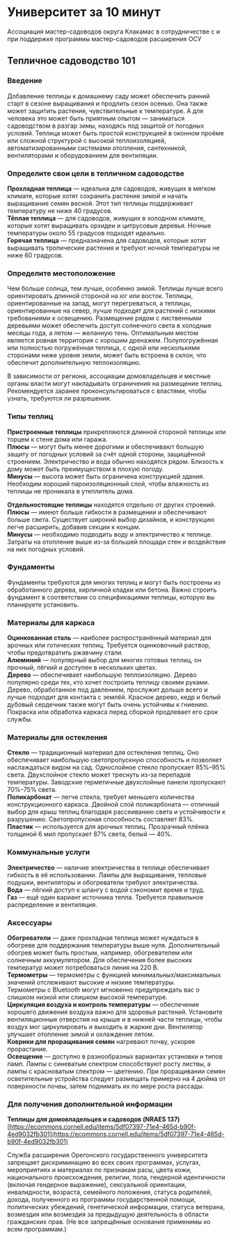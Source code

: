 # Университет за 10 минут  
Ассоциация мастер-садоводов округа Клакамас в сотрудничестве с и при поддержке программы мастер-садоводов расширения ОСУ  

## Тепличное садоводство 101  

### Введение  
Добавление теплицы к домашнему саду может обеспечить ранний старт в сезоне выращивания и продлить сезон осенью. Она также может защитить растения, чувствительные к температуре. А для человека это может быть приятным опытом — заниматься садоводством в разгар зимы, находясь под защитой от погодных условий. Теплица может быть простой конструкцией в оконном проёме или сложной структурой с высокой теплоизоляцией, автоматизированными системами отопления, сантехникой, вентиляторами и оборудованием для вентиляции.  

### Определите свои цели в тепличном садоводстве  
**Прохладная теплица** — идеальна для садоводов, живущих в мягком климате, которые хотят сохранить растения зимой и начать выращивание семян весной. Этот тип теплицы поддерживает температуру не ниже 40 градусов.  
**Тёплая теплица** — для садоводов, живущих в холодном климате, которые хотят выращивать орхидеи и цитрусовые деревья. Ночные температуры около 55 градусов подходят идеально.  
**Горячая теплица** — предназначена для садоводов, которые хотят выращивать тропические растения и требуют ночной температуры не ниже 60 градусов.  

### Определите местоположение  
Чем больше солнца, тем лучше, особенно зимой. Теплицы лучше всего ориентировать длинной стороной на юг или восток. Теплицы, ориентированные на запад, могут перегреваться, а теплицы, ориентированные на север, лучше подходят для растений с низкими требованиями к освещению. Размещение рядом с лиственными деревьями может обеспечить доступ солнечного света в холодные месяцы года, а летом — желанную тень. Оптимальным местом является ровная территория с хорошим дренажем. Полупогружённая или полностью погружённая теплица, с одной или несколькими сторонами ниже уровня земли, может быть встроена в склон, что обеспечит дополнительную теплоизоляцию.  

В зависимости от региона, ассоциации домовладельцев и местные органы власти могут накладывать ограничения на размещение теплиц. Рекомендуется заранее проконсультироваться с властями, чтобы узнать, требуются ли разрешения.  

### Типы теплиц  
**Пристроенные теплицы** прикрепляются длинной стороной теплицы или торцем к стене дома или гаража.  
**Плюсы** — могут быть менее дорогими и обеспечивают большую защиту от погодных условий за счёт одной стороны, защищённой строением. Электричество и вода обычно находятся рядом. Близость к дому может быть преимуществом в плохую погоду.  
**Минусы** — высота может быть ограничена конструкцией здания. Необходим хороший пароизоляционный слой, чтобы влажность из теплицы не проникала в утеплитель дома.  

**Отдельностоящие теплицы** находятся отдельно от других строений.  
**Плюсы** — имеют больше гибкости в размещении и обеспечивают больше света. Существует широкий выбор дизайнов, и конструкцию легче расширить, добавив секции к концам.  
**Минусы** — необходимо подводить воду и электричество к теплице. Затраты на отопление выше из-за большей площади стен и воздействия на них погодных условий.  

### Фундаменты  
Фундаменты требуются для многих теплиц и могут быть построены из обработанного дерева, кирпичной кладки или бетона. Важно строить фундамент в соответствии со спецификациями теплицы, которую вы планируете установить.  

### Материалы для каркаса  
**Оцинкованная сталь** — наиболее распространённый материал для арочных или готических теплиц. Требуется оцинковочный раствор, чтобы предотвратить ржавчину стали.  
**Алюминий** — популярный выбор для многих готовых теплиц, он прочный, лёгкий и доступен в нескольких цветах.  
**Дерево** — обеспечивает наибольшую теплоизоляцию. Дерево популярно среди тех, кто хочет построить теплицу своими руками. Дерево, обработанное под давлением, прослужит дольше всего и лучше подходит для контакта с землёй. Красное дерево, кедр и белый дубовый сердечник также могут быть очень устойчивы к гниению. Покраска или обработка каркаса перед сборкой продлевает его срок службы.  

### Материалы для остекления  
**Стекло** — традиционный материал для остекления теплиц. Оно обеспечивает наибольшую светопропускную способность и позволяет наслаждаться видом на сад. Однослойное стекло пропускает 85%–95% света. Двухслойное стекло может треснуть из-за перепадов температуры. Заводские герметичные двухслойные панели пропускают 70%–75% света.  
**Поликарбонат** — легче стекла, требует меньшего количества конструкционного каркаса. Двойной слой поликарбоната — отличный выбор для крыш теплиц благодаря рассеиванию света и устойчивости к разрушению. Светопропускная способность составляет 83%.  
**Пластик** — используется для арочных теплиц. Прозрачный плёнка толщиной 6 мил пропускает 87% света, белый — 40%.  

### Коммунальные услуги  
**Электричество** — наличие электричества в теплице обеспечивает гибкость в её использовании. Лампы для выращивания, тепловые подушки, вентиляторы и обогреватели требуют электричества.  
**Вода** — лёгкий доступ к шлангу с водой сэкономит время и труд.  
**Газ** — ещё один вариант источника тепла. Требуется правильное распределение и вентиляция.  

### Аксессуары  
**Обогреватели** — даже прохладная теплица может нуждаться в обогреве для поддержания температуры выше нуля. Дополнительный обогрев может быть простым, например, обогревателем или солнечным аккумулятором. Для обеспечения более высоких температур может потребоваться линия на 220 В.  
**Термометры** — термометры с функцией минимальных/максимальных значений отслеживают высокие и низкие температуры.  
Термометры с Bluetooth могут мгновенно предупреждать вас о слишком низкой или слишком высокой температуре.  
**Циркуляция воздуха и контроль температуры** — обеспечение хорошего движения воздуха важно для здоровья растений. Установите вентиляционные отверстия на крыше и в нижней части теплицы, чтобы воздух мог циркулировать и выходить в жаркие дни. Вентилятор улучшает отопление зимой и охлаждение летом.  
**Коврики для проращивания семян** нагревают почву, ускоряя прорастание.  
**Освещение** — доступно в разнообразных вариантах установки и типов ламп. Лампы с синеватым спектром способствуют росту листвы, а лампы с красноватым спектром — цветению. При проращивании семян осветительные устройства следует размещать примерно на 4 дюйма от поверхности почвы, затем поднимать их по мере роста рассады.  

### Для получения дополнительной информации  
**Теплицы для домовладельцев и садоводов (NRAES 137)**  
[https://ecommons.cornell.edu/items/5df07397-71e4-465d-b90f-4ed9032fb301](https://ecommons.cornell.edu/items/5df07397-71e4-465d-b90f-4ed9032fb301)  

Служба расширения Орегонского государственного университета запрещает дискриминацию во всех своих программах, услугах, мероприятиях и материалах по признакам расы, цвета кожи, национального происхождения, религии, пола, гендерной идентичности (включая гендерное выражение), сексуальной ориентации, инвалидности, возраста, семейного положения, статуса родителей, дохода, полученного из программы государственной помощи, политических убеждений, генетической информации, статуса ветерана, возмездия или возмездия за предыдущую деятельность в области гражданских прав. (Не все запрещённые основания применимы ко всем программам.)